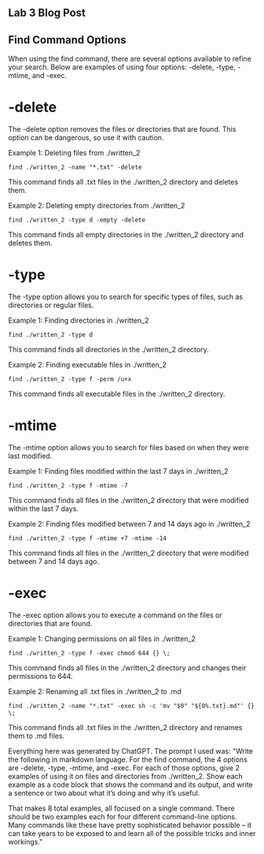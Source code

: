 ## Lab 3 Blog Post

## Find Command Options

When using the find command, there are several options available to refine your search. Below are examples of using four options: -delete, -type, -mtime, and -exec.

# -delete

The -delete option removes the files or directories that are found. This option can be dangerous, so use it with caution.

Example 1: Deleting files from ./written_2
```
find ./written_2 -name "*.txt" -delete
```
This command finds all .txt files in the ./written_2 directory and deletes them.

Example 2: Deleting empty directories from ./written_2
```
find ./written_2 -type d -empty -delete
```
This command finds all empty directories in the ./written_2 directory and deletes them.

# -type

The -type option allows you to search for specific types of files, such as directories or regular files.

Example 1: Finding directories in ./written_2
```
find ./written_2 -type d
```
This command finds all directories in the ./written_2 directory.

Example 2: Finding executable files in ./written_2
```
find ./written_2 -type f -perm /u+x
```
This command finds all executable files in the ./written_2 directory.

# -mtime

The -mtime option allows you to search for files based on when they were last modified.

Example 1: Finding files modified within the last 7 days in ./written_2
```
find ./written_2 -type f -mtime -7
```
This command finds all files in the ./written_2 directory that were modified within the last 7 days.

Example 2: Finding files modified between 7 and 14 days ago in ./written_2
```
find ./written_2 -type f -mtime +7 -mtime -14
```
This command finds all files in the ./written_2 directory that were modified between 7 and 14 days ago.

# -exec

The -exec option allows you to execute a command on the files or directories that are found.

Example 1: Changing permissions on all files in ./written_2
```
find ./written_2 -type f -exec chmod 644 {} \;
```
This command finds all files in the ./written_2 directory and changes their permissions to 644.

Example 2: Renaming all .txt files in ./written_2 to .md
```
find ./written_2 -name "*.txt" -exec sh -c 'mv "$0" "${0%.txt}.md"' {} \;
```
This command finds all .txt files in the ./written_2 directory and renames them to .md files.


Everything here was generated by ChatGPT. The prompt I used was: "Write the following in markdown language. For the find command, the 4 options are -delete, -type, -mtime, and -exec. For each of those options, give 2 examples of using it on files and directories from ./written_2. Show each example as a code block that shows the command and its output, and write a sentence or two about what it’s doing and why it’s useful.

That makes 8 total examples, all focused on a single command. There should be two examples each for four different command-line options. Many commands like these have pretty sophisticated behavior possible – it can take years to be exposed to and learn all of the possible tricks and inner workings."

